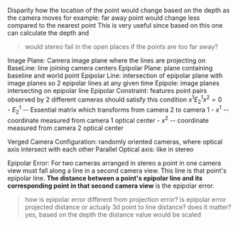 

Disparity
	how the location of the point would change based on the depth as the camera moves
		for example: far away point would change less compared to the nearest point
This is very useful since based on this one can calculate the depth and 
> would stereo fail in the open places if the points are too far away? 

Image Plane:
	Camera image plane where the lines are projecting on
BaseLine:
	line joining camera centers
Epipolar Plane:
	plane containing baseline and world point
Epipolar Line:
	intersection of epipolar plane with image planes
		so 2 epipolar lines at any given time
Epipole:
	image planes intersecting on epipolar line
Epipolar Constraint:
	features point pairs observed by 2 different cameras should satisfy this condition
	$x^{1}E_{2}^{1}x^{2} = 0$  
		- $E_{2}^{1}$  -- Essential matrix which transforms from camera 2 to camera 1
		- $x^{1}$   -- coordinate measured from camera 1 optical center
		- $x^{2}$   -- coordinate measured from camera 2 optical center

Verged Camera Configuration:
	randomly oriented cameras, where optical axis intersect with each other
Parallel Optical axis:
	like in stereo

Epipolar Error:
	For two cameras arranged in stereo a point in one camera view must fall along a line in a second camera view. This line is that point's epipolar line. **The distance between a point's epipolar line and its corresponding point in that second camera view** is the epipolar error.

>how is epipolar error different from projection error?
>is epipolar error projected distance or actualy 3d point to line distance? 
>	does it matter? 
>		yes, based on the depth the distance value would be scaled